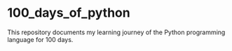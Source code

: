 # 100_days_of_python
This repository documents my learning journey of the Python programming language for 100 days.
